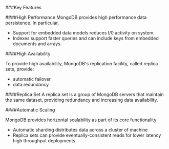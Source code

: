 ###Key Features

####High Performance 
MongoDB provides high performance data persistence. In particular,

* Support for embedded data models reduces I/0 activity on system.
* Indexes support faster queries and can include keys from embedded documents and arrays. 

####High Availability

To provide high availability, MongoDB's replication facility, called replica sets, provide:

* automatic failover
* data redundancy

####Replica Set
A replica set is a group of MongoDB servers that maintain the same dataset, providing redundancy and increasing data availability. 

####Automatic Scaling

MongoDB provides horizontal scalability as part of its core functionality

* Automatic sharding distributes data across a cluster of machine
* Replica sets can provide eventually-consistent reads for lower latency high throughput deployments